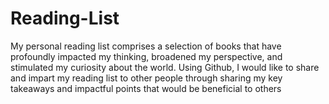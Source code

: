 # Reading-List
My personal reading list comprises a selection of books that have profoundly impacted my thinking, broadened my perspective, and stimulated my curiosity about the world. Using Github, I would like to share and impart my reading list to other people through sharing my key takeaways and impactful points that would be beneficial to others
